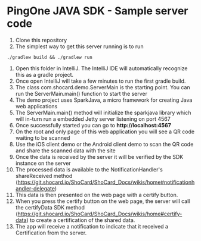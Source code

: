 # PingOne JAVA SDK - Sample server code

1. Clone this repository
1. The simplest way to get this server running is to run 
```
./gradlew build && ./gradlew run
```
1. Open this folder in IntelliJ. The IntelliJ IDE will automatically recognize this as a gradle project.
1. Once open IntelliJ will take a few minutes to run the first gradle build.
1. The class com.shocard.demo.ServerMain is the starting point. You can run the ServerMain.main() function to start the server
1. The demo project uses SparkJava, a micro framework for creating Java web applications
1. The ServerMain.main() method will initialize the sparkjava library which will in-turn run a embedded Jetty server listening on port 4567
1. Once successfully started you can go to **http://localhost:4567**
1. On the root and only page of this web application you will see a QR code waiting to be scanned
1. Use the iOS client demo or the Android client demo to scan the QR code and share the scanned data with the site
1. Once the data is received by the server it will be verified by the SDK instance on the server
1. The processed data is available to the NotificationHandler's shareReceived method (https://git.shocard.io/ShoCard/ShoCard_Docs/wikis/home#notificationhandler-delegate)
1. This data is then presented on the web page with a certify button.
1. When you press the certify button on the web page, the server will call the certifyData SDK method (https://git.shocard.io/ShoCard/ShoCard_Docs/wikis/home#certify-data) to create a certification of the shared data.
1. The app will receive a notification to indicate that  it received a Certification from the server.      

